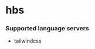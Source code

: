 <!--- THIS DOCUMENT IS AUTOMATICALLY GENERATED, DON'T EDIT IT -->
# hbs

### Supported language servers

- tailwindcss
